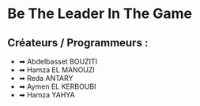 <!DOCTYPE html>
<html lang="fr">
<head>
    <meta charset="UTF-8">
    <meta name="viewport" content="width=device-width, initial-scale=1.0">
    <title>Be The Leader In The Game</title>
</head>
<body>
    <h1>Be The Leader In The Game</h1>
    <h2>Créateurs / Programmeurs :</h2>
    <ul>
        <li>➡ Abdelbasset BOUZITI</li>
        <li>➡ Hamza EL MANOUZI</li>
        <li>➡ Reda ANTARY</li>
        <li>➡ Aymen EL KERBOUBI</li>
        <li>➡ Hamza YAHYA</li>
    </ul>
</body>
</html>
